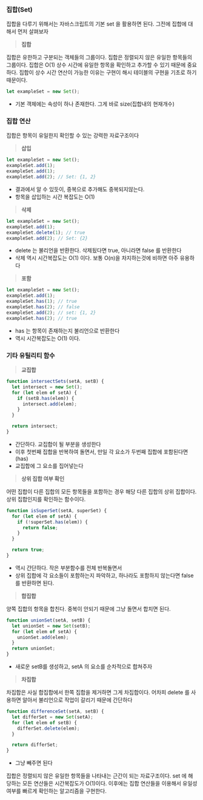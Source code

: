 ### 집합(Set)

<p>집합을 다루기 위해서는 자바스크립트의 기본 set 을 활용하면 된다. 그전에 집합에 대해서 먼저 살펴보자</p>

> **집합**

<p>집합은 유한하고 구분되는 객체들의 그룹이다. 집합은 정렬되지 않은 유일한 항목들의 그룹이다. 집합은 O(1) 상수 시간에 유일한 항목을 확인하고 추가할 수 있기 때문에 중요하다. 집합이 상수 시간 연산이 가능한 이유는 구현이 해시 테이블의 구현을 기초로 하기 때문이다.</p>

```js
let exampleSet = new Set();
```

- 기본 객체에는 속성이 하나 존재한다. 그게 바로 size(집합내의 현재개수)

### 집합 연산

<p>집합은 항목이 유일한지 확인할 수 있는 강력한 자료구조이다</p>

> **삽입**

```js
let exampleSet = new Set();
exampleSet.add(1);
exampleSet.add(1);
exampleSet.add(2); // Set: {1, 2}
```

- 결과에서 알 수 있듯이, 중복으로 추가해도 중복되지않는다.
- 항목을 삽입하는 시간 복잡도는 O(1)

> **삭제**

```js
let exampleSet = new Set();
exampleSet.add(1);
exampleSet.delete(1); // true
exampleSet.add(2); // Set: {2}
```

- delete 는 불리언을 반환한다. 삭제됬다면 true, 아니라면 false 를 반환한다
- 삭제 역시 시간복잡도는 O(1) 이다. 보통 O(n)을 차지하는것에 비하면 아주 유용하다

> **포함**

```js
let exampleSet = new Set();
exampleSet.add(1);
exampleSet.has(1); // true
exampleSet.has(2); // false
exampleSet.add(2); // set: {1, 2}
exampleSet.has(2); // true
```

- has 는 항목이 존재하는지 불리언으로 반환한다
- 역시 시간복잡도는 O(1) 이다.

### 기타 유틸리티 함수

> **교집합**

```js
function intersectSets(setA, setB) {
  let intersect = new Set();
  for (let elem of setA) {
    if (setB.has(elem)) {
      intersect.add(elem);
    }
  }

  return intersect;
}
```

- 간단하다. 교집합이 될 부분을 생성한다
- 이후 첫번째 집합을 반복하여 돌면서, 만일 각 요소가 두번째 집합에 포함된다면(has)
- 교집합에 그 요소를 집어넣는다

> **상위 집합 여부 확인**

<p>어떤 집합이 다른 집합의 모든 항목들을 포함하는 경우 해당 다른 집합의 상위 집합이다. 상위 집합인지를 확인하는 함수이다.</p>

```js
function isSuperSet(setA, superSet) {
  for (let elem of setA) {
    if (!superSet.has(elem)) {
      return false;
    }
  }

  return true;
}
```

- 역시 간단하다. 작은 부분함수를 전체 반복돌면서
- 상위 집합에 각 요소들이 포함하는지 파악하고, 하나라도 포함하지 않는다면 false 를 반환하면 된다.

> **합집합**

<p>양쪽 집합의 항목을 합친다. 중복이 안되기 때문에 그냥 돌면서 합치면 된다.</p>

```js
function unionSet(setA, setB) {
  let unionSet = new Set(setB);
  for (let elem of setA) {
    unionSet.add(elem);
  }
  return unionSet;
}
```

- 새로운 setB를 생성하고, setA 의 요소를 순차적으로 합쳐주자

> **차집합**

<p>차집합은 사실 합집합에서 한쪽 집합을 제거하면 그게 차집합이다. 어차피 delete 를 사용하면 알아서 불리언으로 작업이 갈리기 때문에 간단하다</p>

```js
function differenceSet(setA, setB) {
  let differSet = new Set(setA);
  for (let elem of setB) {
    differSet.delete(elem);
  }

  return differSet;
}
```

- 그냥 빼주면 된다

<p>집합은 정렬되지 않은 유일한 항목들을 나타내는 근간이 되는 자료구조이다. set 에 해당하는 모든 연산들은 시간복잡도가 O(1)이다. 이후에는 집합 연산들을 이용해서 유일성 여부를 빠르게 확인하는 알고리즘을 구현한다.</p>

